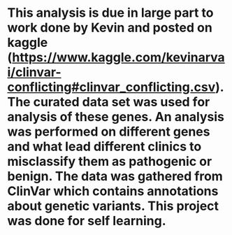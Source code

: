 # This analysis is due in large part to work done by Kevin and posted on kaggle (https://www.kaggle.com/kevinarvai/clinvar-conflicting#clinvar_conflicting.csv). The curated data set was used for analysis of these genes. An analysis was performed on different genes and what lead different clinics to misclassify them as pathogenic or benign. The data was gathered from ClinVar which contains annotations about genetic variants. This project was done for self learning.
